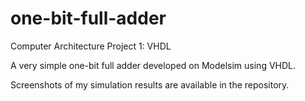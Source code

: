 # one-bit-full-adder
Computer Architecture Project 1: VHDL

A very simple one-bit full adder developed on Modelsim using VHDL. 

Screenshots of my simulation results are available in the repository.
